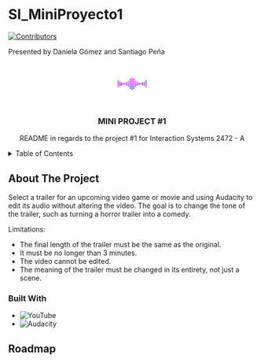 # SI_MiniProyecto1

[contributors-shield]: https://img.shields.io/github/contributors/basicallydanny/SI_MiniProyecto1.svg?style=for-the-badge
[contributors-url]: https://github.com/basicallydanny/SI_MiniProyecto1/graphs/contributors
[![Contributors][contributors-shield]][contributors-url]

<div align="left">
Presented by Daniela Gómez and Santiago Peña
</div>


<!-- PROJECT -->
<br />
<div align="center">
  <a href="https://github.com/othneildrew/Best-README-Template">
    <img src="images/sound.png" alt="SoundLogo" width="80" height="80">
  </a>

  <h3 align="center">MINI PROJECT #1</h3>
  <p align="center">
    README in regards to the project #1 for Interaction Systems 2472 - A
  </p>
</div>

<details>
  <summary>Table of Contents</summary>
  <ol>
    <li>
      <a href="#about-the-project">About The Project</a>
      <ul>
        <li><a href="#statement">Project Statement</a></li>
        <li><a href="#limitations">Limitations</a></li>
      </ul>
      <ul>
        <li><a href="#built-with">Built With</a></li>
      </ul>
    </li>
    <li>
      <a href="#roadmap">RoadMap</a>
      <a href="#decision-overview">Decision Overview</a>
  </ol>
</details>

## About The Project

Select a trailer for an upcoming video game or movie and using Audacity to edit its audio without altering the video. The goal is to change the tone of the trailer, such as turning a horror trailer into a comedy.

Limitations:
* The final length of the trailer must be the same as the original.
* It must be no longer than 3 minutes.
* The video cannot be edited.
* The meaning of the trailer must be changed in its entirety, not just a scene.

### Built With

* ![YouTube](https://img.shields.io/badge/YouTube-%23FF0000.svg?style=for-the-badge&logo=YouTube&logoColor=white)
* ![Audacity](https://img.shields.io/badge/Audacity-0000CC?style=for-the-badge&logo=audacity&logoColor=white)


## Roadmap